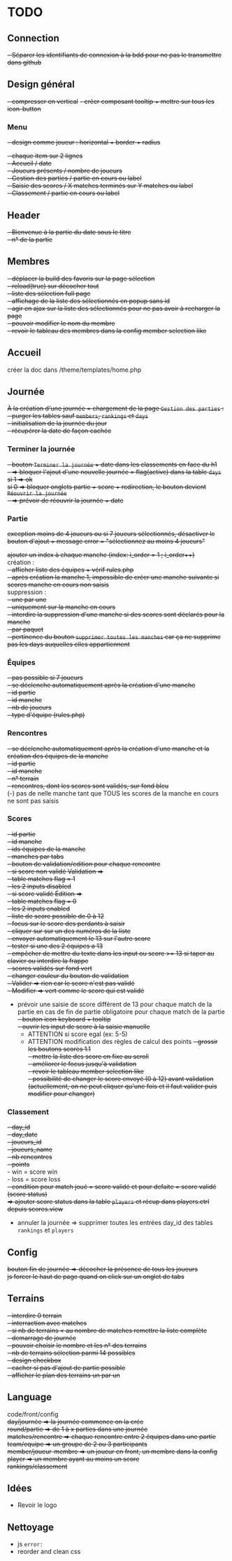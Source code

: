 # TODO
## Connection
~~- Séparer les identifiants de connexion à la bdd pour ne pas le transmettre dans github~~

## Design général
~~- compresser en vertical~~
~~- créer composant tooltip + mettre sur tous les icon-button~~  

### Menu  
~~- design comme joueur : horizontal + border + radius~~  

~~- chaque item sur 2 lignes~~  
    ~~- Accueil / date~~  
    ~~- Joueurs présents / nombre de joueurs~~  
    ~~- Gestion des parties / partie en cours ou label~~  
    ~~- Saisie des scores / X matches terminés sur Y matches  ou label~~  
    ~~- Classement / partie en cours ou label~~  

## Header
~~- Bienvenue à la partie du date sous le titre~~  
~~- n° de la partie~~  

## Membres
~~- déplacer la build des favoris sur la page sélection~~  
~~- reload(true) sur décocher tout~~  
~~- liste des sélection full page~~  
~~- affichage de la liste des sélectionnés en popup sans id~~  
~~- agir en ajax sur la liste des sélectionnés pour ne pas avoir à recharger la page~~  
~~- pouvoir modifier le nom du membre~~  
~~- revoir le tableau des membres dans la config member selection like~~  

## Accueil
créer la doc dans /theme/templates/home.php  

## Journée
~~À la création d'une journée = chargement de la page `Gestion des parties` :~~  
~~- purger les tables sauf `members`, `rankings` et `days`~~  
~~- initialisation de la journée du jour~~  
~~- récupérer la date de façon cachée~~  

### Terminer la journée
~~- bouton `Terminer la journée` + date dans les classements en face du h1~~  
    ~~- => bloquer l'ajout d'une nouvelle journée = flag(active) dans la table `days`~~  
        ~~si 1 => ok~~  
        ~~si 0 => bloquer onglets partie + score + redirection, le bouton devient `Réouvrir la journée`~~  
    ~~- => prévoir de réouvrir la journée + date~~  

### Partie
~~exception moins de 4 joueurs ou si 7 joueurs sélectionnés, désactiver le bouton d'ajout +  message error = "sélectionnez au moins 4 joueurs"~~  

~~ajouter un index à chaque manche (index: i_order = 1 ; i_order++)~~  
création :  
    ~~- afficher liste des équipes + vérif rules.php~~  
    ~~- après création la manche 1, impossible de créer une manche suivante si scores manche en cours non saisis~~  
suppression :  
    ~~- une par une~~  
        ~~- uniquement sur la manche en cours~~  
        ~~- interdire la suppression d'une manche si des scores sont déclarés pour la manche~~  
    ~~- par paquet~~  
        ~~- pertinence du bouton `supprimer toutes les manches` car ça ne supprime pas les days auquelles elles appartiennent~~  

### Équipes
~~- pas possible si 7 joueurs~~  
~~- se déclenche automatiquement après la création d'une manche~~  
~~- id partie~~  
~~- id manche~~  
~~- nb de joueurs~~  
~~- type d'équipe (rules.php)~~  

### Rencontres
~~- se déclenche automatiquement après la création d'une manche et la création des équipes de la manche~~  
~~- id partie~~  
~~- id manche~~  
~~- n° terrain~~  
~~- rencontres, dont les scores sont validés, sur fond bleu~~  
(-) pas de nelle manche tant que TOUS les scores de la manche en cours ne sont pas saisis

### Scores
~~- id partie~~  
~~- id manche~~  
~~- ids équipes de la manche~~  
~~- manches par tabs~~  
~~- bouton de validation/edition pour chaque rencontre~~  
    ~~- si score non validé Validation =>~~  
        ~~- table matches flag = 1~~  
        ~~- les 2 inputs disabled~~  
    ~~- si score validé Édition =>~~  
        ~~- table matches flag = 0~~  
        ~~- les 2 inputs enabled~~  
~~- liste de score possible de 0 à 12~~  
    ~~- focus sur le score des perdants à saisir~~  
    ~~- cliquer sur sur un des numéros de la liste~~  
    ~~- envoyer automatiquement le 13 sur l'autre score~~  
    ~~- tester si une des 2 équipes a 13~~  
~~- empêcher de mettre du texte dans les input ou score >= 13 si taper au clavier ou interdire la frappe~~  
~~- scores validés sur fond vert~~  
~~- changer couleur du bouton de validation~~  
    ~~- Valider => rien car le score n'est pas validé~~  
    ~~- Modifier => vert comme le score qui est validé~~  
- prévoir une saisie de score différent de 13 pour chaque match de la partie en cas de fin de partie obligatoire pour chaque match de la partie  
    ~~- bouton icon keyboard + tooltip~~  
    ~~- ouvrir les input de score à la saisie manuelle~~
    - ATTENTION si score egal (ex: 5-5)
    - ATTENTION modification des règles de calcul des points
~~- grossir les boutons scores 1.1~~  
~~- mettre la liste des score en fixe au scroll~~  
~~- améliorer le focus jusqu'à validation~~  
~~- revoir le tableau member selection like~~  
~~- possibilité de changer le score envoyé (0 à 12) avant validation (actuellement, on ne peut cliquer qu'une fois et il faut valider puis modifier pour changer)~~  

### Classement
~~- day_id~~  
~~- day_date~~  
~~- joueurs_id~~  
~~- joueurs_name~~  
~~- nb rencontres~~  
~~- points~~  
    - win = score win  
    - loss = score loss  
~~- condition pour match joué = score validé et pour defaite = score validé (score status)~~  
    ~~=> ajouter score status dans la table `players` et récup dans players.ctrl depuis scores.view~~  
- annuler la journée => supprimer toutes les entrées day_id des tables `rankings` et `players`

## Config
~~bouton fin de journée => décocher la présence de tous les joueurs~~  
~~js forcer le haut de page quand on click sur un onglet de tabs~~  

## Terrains
~~- interdire 0 terrain~~  
~~- interraction avec matches~~  
    ~~- si nb de terrains < au nombre de matches remettre la liste complète~~  
~~- demarrage de journée~~  
    ~~- pouvoir choisir le nombre et les n° des terrains~~  
    ~~- nb de terrains sélection parmi 14 possibles~~  
    ~~- design checkbox~~  
    ~~- cacher si pas d'ajout de partie possible~~  
~~- afficher le plan des terrains un par un~~  

## Language
code/front/config  
~~day/journée => la journée commence on la crée~~  
~~round/partie => de 1 à x parties dans une journée~~  
~~matches/rencontre => chaque rencontre entre 2 équipes dans une partie~~  
~~team/equipe => un groupe de 2 ou 3 participants~~  
~~member/joueur-membre => un joueur en front, un membre dans la config~~  
~~player => un membre ayant au moins un score~~  
~~rankings/classement~~  

## Idées
- Revoir le logo  

## Nettoyage
- js `error:`  
- reorder and clean css  

